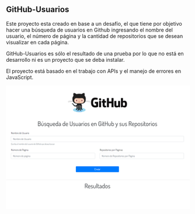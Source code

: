 ## GitHub-Usuarios

Este proyecto esta creado en base a un desafío, el que tiene por objetivo hacer una búsqueda de usuarios en Github ingresando el nombre del usuario, el número de página y la cantidad de repositorios que se desean visualizar en cada página.

GitHub-Usuarios es sólo el resultado de una prueba por lo que no está en desarrollo ni es un proyecto que se deba instalar.

El proyecto está basado en el trabajo con APIs y el manejo de errores en JavaScript.


![](https://github.com/aleyire/GitHub-Usuarios/blob/main/assets/img/foto.png)
